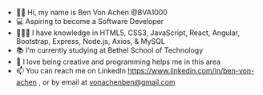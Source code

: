 - 👋🏻 Hi, my name is Ben Von Achen @BVA1000
- 💻 Aspiring to become a Software Developer
- 👨🏻‍🎓 I have knowledge in HTML5, CSS3, JavaScript, React, Angular, Bootstrap, Express, Node.js, Axios, & MySQL
- 📚 I’m currently studying at Bethel School of Technology
- 🎨 I love being creative and programming helps me in this area 
- 📫 You can reach me on LinkedIn https://www.linkedin.com/in/ben-von-achen , or by email at vonachenben@gmail.com

<!---
BVA1000/BVA1000 is a ✨ special ✨ repository because its `README.md` (this file) appears on your GitHub profile.
You can click the Preview link to take a look at your changes.
--->
